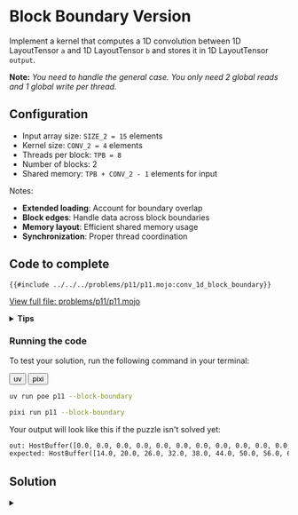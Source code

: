 # Block Boundary Version

Implement a kernel that computes a 1D convolution between 1D LayoutTensor `a` and 1D LayoutTensor `b` and stores it in 1D LayoutTensor `output`.

**Note:** _You need to handle the general case. You only need 2 global reads and 1 global write per thread._


## Configuration
- Input array size: `SIZE_2 = 15` elements
- Kernel size: `CONV_2 = 4` elements
- Threads per block: `TPB = 8`
- Number of blocks: 2
- Shared memory: `TPB + CONV_2 - 1` elements for input

Notes:
- **Extended loading**: Account for boundary overlap
- **Block edges**: Handle data across block boundaries
- **Memory layout**: Efficient shared memory usage
- **Synchronization**: Proper thread coordination

## Code to complete

```mojo
{{#include ../../../problems/p11/p11.mojo:conv_1d_block_boundary}}
```
<a href="{{#include ../_includes/repo_url.md}}/blob/main/problems/p11/p11.mojo" class="filename">View full file: problems/p11/p11.mojo</a>

<details>
<summary><strong>Tips</strong></summary>

<div class="solution-tips">

1. Use `tb[dtype]().row_major[TPB + CONV_2 - 1]().shared().alloc()` for shared memory
2. Load main data: `shared_a[local_i] = a[global_i]`
3. Load boundary: `if local_i < CONV_2 - 1` handle next block data
4. Load kernel: `shared_b[local_i] = b[local_i]`
5. Sum within extended bounds: `if local_i + j < TPB + CONV_2 - 1`
</div>
</details>

### Running the code

To test your solution, run the following command in your terminal:

<div class="code-tabs" data-tab-group="package-manager">
  <div class="tab-buttons">
    <button class="tab-button">uv</button>
    <button class="tab-button">pixi</button>
  </div>
  <div class="tab-content">

```bash
uv run poe p11 --block-boundary
```

  </div>
  <div class="tab-content">

```bash
pixi run p11 --block-boundary
```

  </div>
</div>

Your output will look like this if the puzzle isn't solved yet:
```txt
out: HostBuffer([0.0, 0.0, 0.0, 0.0, 0.0, 0.0, 0.0, 0.0, 0.0, 0.0, 0.0, 0.0, 0.0, 0.0, 0.0])
expected: HostBuffer([14.0, 20.0, 26.0, 32.0, 38.0, 44.0, 50.0, 56.0, 62.0, 68.0, 74.0, 80.0, 41.0, 14.0, 0.0])
```

## Solution

<details class="solution-details">
<summary></summary>

```mojo
{{#include ../../../solutions/p11/p11.mojo:conv_1d_block_boundary_solution}}
```

<div class="solution-explanation">

The solution handles block boundary cases in 1D convolution using extended shared memory. Here's a detailed analysis:

### Memory layout and sizing
```txt
Test Configuration:
- Full array size: SIZE_2 = 15 elements
- Grid: 2 blocks × 8 threads
- Convolution kernel: CONV_2 = 4 elements

Block 0 shared memory:  [0 1 2 3 4 5 6 7|8 9 10]  // TPB(8) + (CONV_2-1)(3) padding
Block 1 shared memory:  [8 9 10 11 12 13 14|0 0]  // Second block with padding

Size calculation:
- Main data: TPB elements (8)
- Overlap: CONV_2 - 1 elements (4 - 1 = 3)
- Total: TPB + CONV_2 - 1 = 8 + 4 - 1 = 11 elements
```

### Implementation details

1. **Shared Memory Allocation**:
   ```mojo
   # First: account for padding needed for convolution window
   shared_a = tb[dtype]().row_major[TPB + CONV_2 - 1]().shared().alloc()
   shared_b = tb[dtype]().row_major[CONV_2]().shared().alloc()
   ```
   This allocation pattern ensures we have enough space for both the block's data and the overlap region.

2. **Data Loading Strategy**:
   ```mojo
   # Main block data
   if global_i < a_size:
       shared_a[local_i] = a[global_i]

   # Boundary data from next block
   if local_i < CONV_2 - 1:
       next_idx = global_i + TPB
       if next_idx < a_size:
           shared_a[TPB + local_i] = a[next_idx]
       else:
           # Initialize out-of-bounds elements to 0 to avoid reading from uninitialized memory
           # which is an undefined behavior
           shared_a[TPB + local_i] = 0
   ```
   - Only threads with `local_i < CONV_2 - 1` load boundary data
   - Prevents unnecessary thread divergence
   - Maintains memory coalescing for main data load
   - Explicitly zeroes out-of-bounds elements to avoid undefined behavior

3. **Kernel Loading**:
   ```mojo
   if local_i < b_size:
       shared_b[local_i] = b[local_i]
   ```
   - Single load per thread
   - Bounded by kernel size

4. **Convolution Computation**:
   ```mojo
   if global_i < a_size:
       var local_sum: output.element_type = 0
       @parameter
       for j in range(CONV_2):
           if local_i + j < TPB + CONV_2 - 1:
               local_sum += shared_a[local_i + j] * shared_b[j]
   ```
   - Uses `@parameter` for compile-time loop unrolling
   - Proper type inference with `output.element_type`
   - Extended bounds check for overlap region

### Memory access pattern analysis

1. **Block 0 Access Pattern**:
   ```txt
   Thread 0: [0 1 2 3] × [0 1 2 3]
   Thread 1: [1 2 3 4] × [0 1 2 3]
   Thread 2: [2 3 4 5] × [0 1 2 3]
   ...
   Thread 7: [7 8 9 10] × [0 1 2 3]  // Uses overlap data
   ```

2. **Block 1 Access Pattern**:
   ```txt
   Thread 0: [8 9 10 11] × [0 1 2 3]
   Thread 1: [9 10 11 12] × [0 1 2 3]
   ...
   Thread 7: [14 0 0 0] × [0 1 2 3]  // Zero padding at end
   ```

### Performance optimizations

1. **Memory Coalescing**:
   - Main data load: Consecutive threads access consecutive memory
   - Boundary data: Only necessary threads participate
   - Single barrier synchronization point

2. **Thread Divergence Minimization**:
   - Clean separation of main and boundary loading
   - Uniform computation pattern within warps
   - Efficient bounds checking

3. **Shared Memory Usage**:
   - Optimal sizing to handle block boundaries
   - No bank conflicts in access pattern
   - Efficient reuse of loaded data

4. **Boundary Handling**:
   - Explicit zero initialization for out-of-bounds elements which prevents reading from uninitialized shared memory
   - Proper handling of edge cases

This implementation achieves efficient cross-block convolution while maintaining:
- Memory safety through proper bounds checking
- High performance through optimized memory access
- Clean code structure using LayoutTensor abstractions
- Minimal synchronization overhead
</div>
</details>
